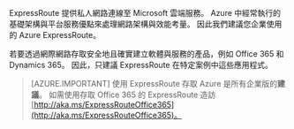 ExpressRoute 提供私人網路連線至 Microsoft 雲端服務。 Azure 中經常執行的基礎架構與平台服務優點來處理網路架構與效能考量。 因此我們建議您企業使用的 Azure ExpressRoute。

若要透過網際網路存取安全地且確實建立軟體與服務的產品，例如 Office 365 和 Dynamics 365。  因此，只建議 ExpressRoute 在特定案例中這些應用程式。

> [AZURE.IMPORTANT]
> 使用 ExpressRoute 存取 Azure 是所有企業版的**建議**。 如需使用存取 Office 365 的 ExpressRoute 造訪[http://aka.ms/ExpressRouteOffice365](http://aka.ms/ExpressRouteOffice365)。